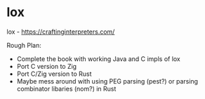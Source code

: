 # lox
lox - https://craftinginterpreters.com/

Rough Plan:
* Complete the book with working Java and C impls of lox
* Port C version to Zig
* Port C/Zig version to Rust
* Maybe mess around with using PEG parsing (pest?) or parsing combinator libaries (nom?) in Rust
